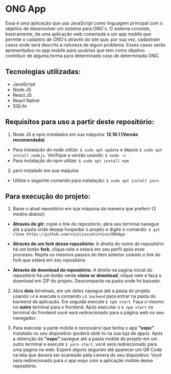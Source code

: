# ONG App

Essa é uma aplicação que usa JavaScript como linguagem principal com o objetivo de desenvolver um sistema para ONG's. O sistema consiste, basicamente, de uma aplicação web conectada a um app mobile que permite o cadastro de ONG's através do site que, por sua vez, cadastram casos onde será descrito a natureza de algum problema. Esses casos serão apresentados no app mobile para usuários que tem como objetivo contribuir de alguma forma para determinado caso de determinada ONG. 

## **Tecnologias utilizadas:**
* JavaScript
* Node.JS
* React.JS
* React Native
* SQLite

## **Requisitos para uso a partir deste repositório:**
1. Node JS e npm instalados em sua máquina: **12.16.1 (Versão recomendada)**
* Para instalação do node utilize: `$ sudo apt update` e depois `$ sudo apt install nodejs`. Verifique a versão usando: `$ node -v`
* Para instalação do npm utilize: `$ sudo apt install npm`

2. yarn instalado em sua máquina
* Utilize o seguinte comando para instalação: `$ sudo apt install yarn`

## **Para execução do projeto:**

1. Baixe o atual repositório em sua máquina da maneira que preferir (3 modos abaixo):

* **Através do git:** copie o link do repositorio, abra seu terminal navegue até a pasta onde deseja hospedar o projeto e digite o comando: 
`$ git clone https://github.com/viniciussaturnino/ONGApp`

*  **Através de um fork desse repositório:** A direita do nome do repositório há um botão **fork**, clique nele e estará em seu perfil após esse processo. Repita os mesmos passos do item anterior usando o link do fork que estará em seu repositório

*  **Através de download do repositório:** A direita na pagina inicial do repositório há um botão verde **clone or download**, clique nele e faça o download em ZIP do projeto. Descompacte na pasta onde foi baixado.

2. Abra **dois** terminais, em um deles navegue até a pasta do projeto usando `cd` e execute o comando `cd backend` para entrar na pasta do backend da aplicação. Em seguida execute `$ npm start`. Faça o mesmo no **outro** terminal para o frontend.
Após executar o `$ npm start` no terminal do frontend você será redirecionado para a página web no seu navegador.

3. Para executar a parte mobile é necessário que tenha o app **"expo"** instalado no seu dispositivo (poderá obtê-lo na sua loja de apps). Após a obtenção do **"expo"** navegue até a pasta mobile do projeto em um outro terminal e execute `$ yarn start`, você será redirecionado para uma página na web. Espere alguns segundo até aparecer um QR Code na tela que deverá ser scaneado pela camera do seu dispositivo. Você sera redirecionado para o app expo com a aplicação mobile desse repositório.
